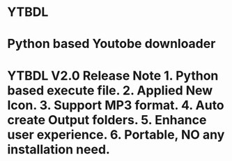 # YTBDL
Python based Youtobe downloader
==================================================
YTBDL V2.0
Release Note
	1. Python based execute file.
	2. Applied New Icon.
	3. Support MP3 format.
	4. Auto create Output folders.
	5. Enhance user experience.
  6. Portable, NO any installation need.
=================================================
